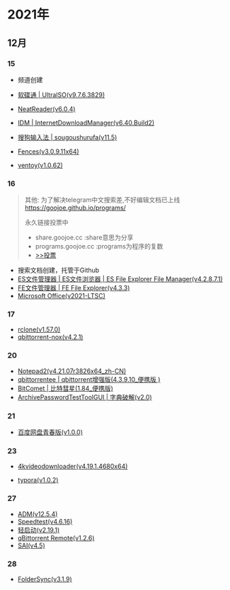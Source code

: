 # 2021年

## 12月

### 15
- 频道创建

- [软碟通 | UltraISO(v9.7.6.3829)](https://t.me/GoojoeShare/13)
- [NeatReader(v6.0.4)](https://t.me/GoojoeShare/14)
- [IDM | InternetDownloadManager(v6.40.Build2)](https://t.me/GoojoeShare/20)
- [搜狗输入法 | sougoushurufa(v11.5)](https://t.me/GoojoeShare/21)
- [Fences(v3.0.9.11x64)](https://t.me/GoojoeShare/22)
- [ventoy(v1.0.62)](https://t.me/GoojoeShare/23)

### 16

> 其他: 为了解决telegram中文搜索差,不好编辑文档已上线
> https://goojoe.github.io/programs/ 
>
> 永久链接投票中
> - share.goojoe.cc :share意思为分享
> - programs.goojoe.cc :programs为程序的复数
> - [>>投票](https://t.me/GoojoeShare/27)

- 搜索文档创建，托管于Github
- [ES文件管理器 | ES文件浏览器 | ES File Explorer File Manager(v4.2.8.7.1)](https://t.me/GoojoeShare/24)
- [FE文件管理器 | FE File Explorer(v4.3.3)](https://t.me/GoojoeShare/30)
- [Microsoft Office(v2021-LTSC)](Windows\MicrosoftOffice.md)

### 17

- [rclone(v1.57.0)](Linux\rclone.md)
- [qbittorrent-nox(v4.2.1)](https://t.me/GoojoeShare/44)



### 20

- [Notepad2(v4.21.07r3826x64_zh-CN)](https://t.me/GoojoeShare/47)
- [qbittorrentee | qbittorrent增强版(4.3.9.10_便携版 )](https://t.me/GoojoeShare/48)
- [BitComet | 比特彗星(1.84_便携版)](https://t.me/GoojoeShare/49)
- [ArchivePasswordTestToolGUI | 字典破解(v2.0)](https://t.me/GoojoeShare/50)

### 21

- [百度网盘青春版(v1.0.0)](https://t.me/GoojoeShare/51)

### 23

- [4kvideodownloader(v4.19.1.4680x64)](https://t.me/GoojoeShare/52)

- [typora(v1.0.2)](https://t.me/GoojoeShare/54)

### 27

- [ADM(v12.5.4)](https://t.me/GoojoeShare/55)
- [Speedtest(v4.6.16)](https://t.me/GoojoeShare/56)
- [轻启动(v2.19.1)](https://t.me/GoojoeShare/57)
- [qBittorrent Remote(v1.2.6)](https://t.me/GoojoeShare/58)
- [SAI(v4.5)](https://t.me/GoojoeShare/59)

### 28

- [FolderSync(v3.1.9)](https://t.me/GoojoeShare/61)

